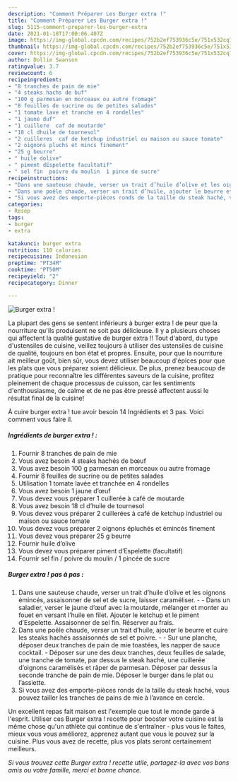 ```yaml
---
description: "Comment Préparer Les Burger extra !"
title: "Comment Préparer Les Burger extra !"
slug: 5115-comment-preparer-les-burger-extra
date: 2021-01-18T17:00:06.407Z
image: https://img-global.cpcdn.com/recipes/752b2ef753936c5e/751x532cq70/burger-extra-photo-principale-de-la-recette.jpg
thumbnail: https://img-global.cpcdn.com/recipes/752b2ef753936c5e/751x532cq70/burger-extra-photo-principale-de-la-recette.jpg
cover: https://img-global.cpcdn.com/recipes/752b2ef753936c5e/751x532cq70/burger-extra-photo-principale-de-la-recette.jpg
author: Dollie Swanson
ratingvalue: 3.7
reviewcount: 6
recipeingredient:
- "8 tranches de pain de mie"
- "4 steaks hachs de buf"
- "100 g parmesan en morceaux ou autre fromage"
- "8 feuilles de sucrine ou de petites salades"
- "1 tomate lave et tranche en 4 rondelles"
- "1 jaune duf"
- "1 cuillere  caf de moutarde"
- "18 cl dhuile de tournesol"
- "2 cuilleres  caf de ketchup industriel ou maison ou sauce tomate"
- "2 oignons pluchs et mincs finement"
- "25 g beurre"
- " huile dolive"
- " piment dEspelette facultatif"
- " sel fin  poivre du moulin  1 pince de sucre"
recipeinstructions:
- "Dans une sauteuse chaude, verser un trait d’huile d’olive et les oignons émincés, assaisonner de sel et de sucre, laisser caraméliser.  Dans un saladier, verser le jaune d’œuf avec la moutarde, mélanger et monter au fouet en versant l’huile en filet. Ajouter le ketchup et le piment d’Espelette. Assaisonner de sel fin. Réserver au frais."
- "Dans une poêle chaude, verser un trait d’huile, ajouter le beurre et cuire les steaks hachés assaisonnés de sel et poivre.  Sur une planche, déposer deux tranches de pain de mie toastées, les napper de sauce cocktail. Déposer sur une des deux tranches, deux feuilles de salade, une tranche de tomate, par dessus le steak haché, une cuillerée d’oignons caramélisés et râper de parmesan. Déposer par dessus la seconde tranche de pain de mie. Déposer le burger dans le plat ou l’assiette."
- "Si vous avez des emporte-pièces ronds de la taille du steak haché, vous pouvez tailler les tranches de pains de mie à l’avance en cercle."
categories:
- Resep
tags:
- burger
- extra

katakunci: burger extra 
nutrition: 110 calories
recipecuisine: Indonesian
preptime: "PT34M"
cooktime: "PT50M"
recipeyield: "2"
recipecategory: Dinner

---
```



![Burger extra !](https://img-global.cpcdn.com/recipes/752b2ef753936c5e/751x532cq70/burger-extra-photo-principale-de-la-recette.jpg)

La plupart des gens se sentent inférieurs à burger extra ! de peur que la nourriture qu'ils produisent ne soit pas délicieuse. Il y a plusieurs choses qui affectent la qualité gustative de burger extra !! Tout d'abord, du type d'ustensiles de cuisine, veillez toujours à utiliser des ustensiles de cuisine de qualité, toujours en bon état et propres. Ensuite, pour que la nourriture ait meilleur goût, bien sûr, vous devez utiliser beaucoup d'épices pour que les plats que vous préparez soient délicieux. De plus, prenez beaucoup de pratique pour reconnaître les différentes saveurs de la cuisine, profitez pleinement de chaque processus de cuisson, car les sentiments d'enthousiasme, de calme et de ne pas être pressé affectent aussi le résultat final de la cuisine!

<!--inarticleads1-->

À cuire burger extra ! tue avoir besoin 14 Ingrédients et 3 pas. Voici comment vous faire il.

##### Ingrédients de burger extra ! :

1. Fournir 8 tranches de pain de mie
1. Vous avez besoin 4 steaks hachés de bœuf
1. Vous avez besoin 100 g parmesan en morceaux ou autre fromage
1. Fournir 8 feuilles de sucrine ou de petites salades
1. Utilisation 1 tomate lavée et tranchée en 4 rondelles
1. Vous avez besoin 1 jaune d’œuf
1. Vous devez vous préparer 1 cuillerée à café de moutarde
1. Vous avez besoin 18 cl d’huile de tournesol
1. Vous devez vous préparer 2 cuillerées à café de ketchup industriel ou maison ou sauce tomate
1. Vous devez vous préparer 2 oignons épluchés et émincés finement
1. Vous devez vous préparer 25 g beurre
1. Fournir  huile d’olive
1. Vous devez vous préparer  piment d’Espelette (facultatif)
1. Fournir  sel fin / poivre du moulin / 1 pincée de sucre




<!--inarticleads2-->

##### Burger extra ! pas à pas :

1. Dans une sauteuse chaude, verser un trait d’huile d’olive et les oignons émincés, assaisonner de sel et de sucre, laisser caraméliser. -  - Dans un saladier, verser le jaune d’œuf avec la moutarde, mélanger et monter au fouet en versant l’huile en filet. Ajouter le ketchup et le piment d’Espelette. Assaisonner de sel fin. Réserver au frais.
1. Dans une poêle chaude, verser un trait d’huile, ajouter le beurre et cuire les steaks hachés assaisonnés de sel et poivre. -  - Sur une planche, déposer deux tranches de pain de mie toastées, les napper de sauce cocktail. - Déposer sur une des deux tranches, deux feuilles de salade, une tranche de tomate, par dessus le steak haché, une cuillerée d’oignons caramélisés et râper de parmesan. Déposer par dessus la seconde tranche de pain de mie. Déposer le burger dans le plat ou l’assiette.
1. Si vous avez des emporte-pièces ronds de la taille du steak haché, vous pouvez tailler les tranches de pains de mie à l’avance en cercle.




<!--inarticleads1-->

<p>
Un excellent repas fait maison est l'exemple que tout le monde garde à l'esprit. Utiliser ces Burger extra ! recette pour booster votre cuisine est la même chose qu'un athlète qui continue de s'entraîner - plus vous le faites, mieux vous vous améliorez, apprenez autant que vous le pouvez sur la cuisine. Plus vous avez de recette, plus vos plats seront certainement meilleurs.
</p>

<p>
<i>Si vous trouvez cette Burger extra ! recette utile, partagez-la avec vos bons amis ou votre famille, merci et bonne chance.</i>
</p>
